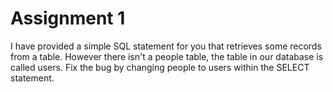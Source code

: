 <h1> Assignment 1 </h1>
<p>I have provided a simple SQL statement for you that retrieves some records from a table. However there isn't a people table, the table in our database is called users. Fix the bug by changing people to users within the SELECT statement.</p>